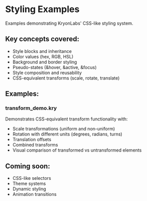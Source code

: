 # Styling Examples

Examples demonstrating KryonLabs' CSS-like styling system.

## Key concepts covered:

- Style blocks and inheritance
- Color values (hex, RGB, HSL)
- Background and border styling
- Pseudo-states (&hover, &active, &focus)
- Style composition and reusability
- CSS-equivalent transforms (scale, rotate, translate)

## Examples:

### transform_demo.kry
Demonstrates CSS-equivalent transform functionality with:
- Scale transformations (uniform and non-uniform)
- Rotation with different units (degrees, radians, turns)
- Translation offsets
- Combined transforms
- Visual comparison of transformed vs untransformed elements

## Coming soon:
- CSS-like selectors
- Theme systems
- Dynamic styling
- Animation transitions